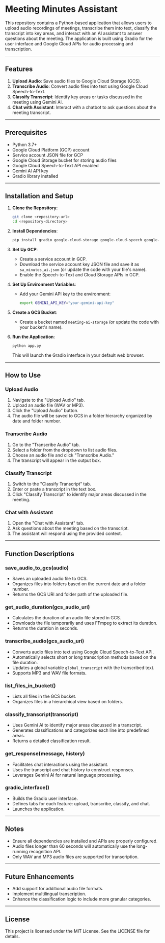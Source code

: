 # Meeting Minutes Assistant

This repository contains a Python-based application that allows users to upload audio recordings of meetings, transcribe them into text, classify the transcript into key areas, and interact with an AI assistant to answer questions about the meeting. The application is built using Gradio for the user interface and Google Cloud APIs for audio processing and transcription.

---

## Features
1. **Upload Audio**: Save audio files to Google Cloud Storage (GCS).
2. **Transcribe Audio**: Convert audio files into text using Google Cloud Speech-to-Text.
3. **Classify Transcript**: Identify key areas or tasks discussed in the meeting using Gemini AI.
4. **Chat with Assistant**: Interact with a chatbot to ask questions about the meeting transcript.

---

## Prerequisites
- Python 3.7+
- Google Cloud Platform (GCP) account
- Service account JSON file for GCP
- Google Cloud Storage bucket for storing audio files
- Google Cloud Speech-to-Text API enabled
- Gemini AI API key
- Gradio library installed

---

## Installation and Setup

1. **Clone the Repository**:
   ```bash
   git clone <repository-url>
   cd <repository-directory>
   ```

2. **Install Dependencies**:
   ```bash
   pip install gradio google-cloud-storage google-cloud-speech google-auth google-generativeai
   ```

3. **Set Up GCP**:
   - Create a service account in GCP.
   - Download the service account key JSON file and save it as `sa_minutes_ai.json` (or update the code with your file's name).
   - Enable the Speech-to-Text and Cloud Storage APIs in GCP.

4. **Set Up Environment Variables**:
   - Add your Gemini API key to the environment:
     ```bash
     export GEMINI_API_KEY="your-gemini-api-key"
     ```

5. **Create a GCS Bucket**:
   - Create a bucket named `meeting-ai-storage` (or update the code with your bucket's name).

6. **Run the Application**:
   ```bash
   python app.py
   ```
   This will launch the Gradio interface in your default web browser.

---

## How to Use

### **Upload Audio**
1. Navigate to the "Upload Audio" tab.
2. Upload an audio file (WAV or MP3).
3. Click the "Upload Audio" button.
4. The audio file will be saved to GCS in a folder hierarchy organized by date and folder number.

### **Transcribe Audio**
1. Go to the "Transcribe Audio" tab.
2. Select a folder from the dropdown to list audio files.
3. Choose an audio file and click "Transcribe Audio."
4. The transcript will appear in the output box.

### **Classify Transcript**
1. Switch to the "Classify Transcript" tab.
2. Enter or paste a transcript in the text box.
3. Click "Classify Transcript" to identify major areas discussed in the meeting.

### **Chat with Assistant**
1. Open the "Chat with Assistant" tab.
2. Ask questions about the meeting based on the transcript.
3. The assistant will respond using the provided context.

---

## Function Descriptions

### **save_audio_to_gcs(audio)**
- Saves an uploaded audio file to GCS.
- Organizes files into folders based on the current date and a folder number.
- Returns the GCS URI and folder path of the uploaded file.

### **get_audio_duration(gcs_audio_uri)**
- Calculates the duration of an audio file stored in GCS.
- Downloads the file temporarily and uses FFmpeg to extract its duration.
- Returns the duration in seconds.

### **transcribe_audio(gcs_audio_uri)**
- Converts audio files into text using Google Cloud Speech-to-Text API.
- Automatically selects short or long transcription methods based on the file duration.
- Updates a global variable `global_transcript` with the transcribed text.
- Supports MP3 and WAV file formats.

### **list_files_in_bucket()**
- Lists all files in the GCS bucket.
- Organizes files in a hierarchical view based on folders.

### **classify_transcript(transcript)**
- Uses Gemini AI to identify major areas discussed in a transcript.
- Generates classifications and categorizes each line into predefined areas.
- Returns a detailed classification result.

### **get_response(message, history)**
- Facilitates chat interactions using the assistant.
- Uses the transcript and chat history to construct responses.
- Leverages Gemini AI for natural language processing.

### **gradio_interface()**
- Builds the Gradio user interface.
- Defines tabs for each feature: upload, transcribe, classify, and chat.
- Launches the application.

---

## Notes
- Ensure all dependencies are installed and APIs are properly configured.
- Audio files longer than 60 seconds will automatically use the long-running recognition API.
- Only WAV and MP3 audio files are supported for transcription.

---

## Future Enhancements
- Add support for additional audio file formats.
- Implement multilingual transcription.
- Enhance the classification logic to include more granular categories.

---

## License
This project is licensed under the MIT License. See the LICENSE file for details.

